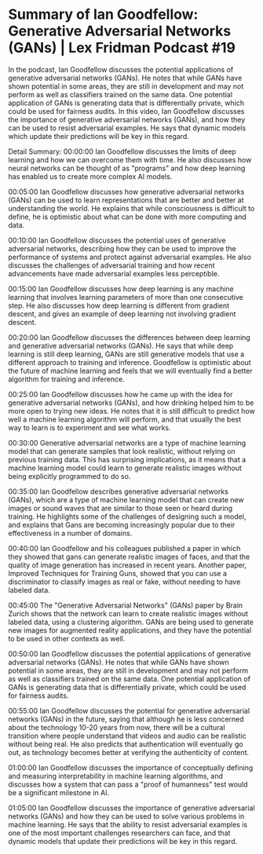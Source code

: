 # Summary of Ian Goodfellow: Generative Adversarial Networks (GANs) | Lex Fridman Podcast #19

In the podcast, Ian Goodfellow discusses the potential applications of generative adversarial networks (GANs). He notes that while GANs have shown potential in some areas, they are still in development and may not perform as well as classifiers trained on the same data. One potential application of GANs is generating data that is differentially private, which could be used for fairness audits.
In this video, Ian Goodfellow discusses the importance of generative adversarial networks (GANs), and how they can be used to resist adversarial examples. He says that dynamic models which update their predictions will be key in this regard.

Detail Summary: 
00:00:00
Ian Goodfellow discusses the limits of deep learning and how we can overcome them with time. He also discusses how neural networks can be thought of as "programs" and how deep learning has enabled us to create more complex AI models.

00:05:00
Ian Goodfellow discusses how generative adversarial networks (GANs) can be used to learn representations that are better and better at understanding the world. He explains that while consciousness is difficult to define, he is optimistic about what can be done with more computing and data.

00:10:00
Ian Goodfellow discusses the potential uses of generative adversarial networks, describing how they can be used to improve the performance of systems and protect against adversarial examples. He also discusses the challenges of adversarial training and how recent advancements have made adversarial examples less perceptible.

00:15:00
Ian Goodfellow discusses how deep learning is any machine learning that involves learning parameters of more than one consecutive step. He also discusses how deep learning is different from gradient descent, and gives an example of deep learning not involving gradient descent.

00:20:00
Ian Goodfellow discusses the differences between deep learning and generative adversarial networks (GANs). He says that while deep learning is still deep learning, GANs are still generative models that use a different approach to training and inference. Goodfellow is optimistic about the future of machine learning and feels that we will eventually find a better algorithm for training and inference.

00:25:00
Ian Goodfellow discusses how he came up with the idea for generative adversarial networks (GANs), and how drinking helped him to be more open to trying new ideas. He notes that it is still difficult to predict how well a machine learning algorithm will perform, and that usually the best way to learn is to experiment and see what works.

00:30:00
Generative adversarial networks are a type of machine learning model that can generate samples that look realistic, without relying on previous training data. This has surprising implications, as it means that a machine learning model could learn to generate realistic images without being explicitly programmed to do so.

00:35:00
Ian Goodfellow describes generative adversarial networks (GANs), which are a type of machine learning model that can create new images or sound waves that are similar to those seen or heard during training. He highlights some of the challenges of designing such a model, and explains that Gans are becoming increasingly popular due to their effectiveness in a number of domains.

00:40:00
Ian Goodfellow and his colleagues published a paper in which they showed that gans can generate realistic images of faces, and that the quality of image generation has increased in recent years. Another paper, Improved Techniques for Training Guns, showed that you can use a discriminator to classify images as real or fake, without needing to have labeled data.

00:45:00
The "Generative Adversarial Networks" (GANs) paper by Brain Zurich shows that the network can learn to create realistic images without labeled data, using a clustering algorithm. GANs are being used to generate new images for augmented reality applications, and they have the potential to be used in other contexts as well.

00:50:00
Ian Goodfellow discusses the potential applications of generative adversarial networks (GANs). He notes that while GANs have shown potential in some areas, they are still in development and may not perform as well as classifiers trained on the same data. One potential application of GANs is generating data that is differentially private, which could be used for fairness audits.

00:55:00
Ian Goodfellow discusses the potential for generative adversarial networks (GANs) in the future, saying that although he is less concerned about the technology 10-20 years from now, there will be a cultural transition where people understand that videos and audio can be realistic without being real. He also predicts that authentication will eventually go out, as technology becomes better at verifying the authenticity of content.

01:00:00
Ian Goodfellow discusses the importance of conceptually defining and measuring interpretability in machine learning algorithms, and discusses how a system that can pass a "proof of humanness" test would be a significant milestone in AI.

01:05:00
Ian Goodfellow discusses the importance of generative adversarial networks (GANs) and how they can be used to solve various problems in machine learning. He says that the ability to resist adversarial examples is one of the most important challenges researchers can face, and that dynamic models that update their predictions will be key in this regard.


